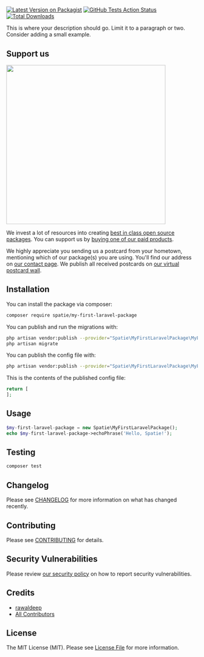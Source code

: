# 

[![Latest Version on Packagist](https://img.shields.io/packagist/v/spatie/my-first-laravel-package.svg?style=flat-square)](https://packagist.org/packages/spatie/my-first-laravel-package)
[![GitHub Tests Action Status](https://img.shields.io/github/workflow/status/spatie/my-first-laravel-package/run-tests?label=tests)](https://github.com/spatie/my-first-laravel-package/actions?query=workflow%3Arun-tests+branch%3Amaster)
[![Total Downloads](https://img.shields.io/packagist/dt/spatie/my-first-laravel-package.svg?style=flat-square)](https://packagist.org/packages/spatie/my-first-laravel-package)


This is where your description should go. Limit it to a paragraph or two. Consider adding a small example.

## Support us

[<img src="https://github-ads.s3.eu-central-1.amazonaws.com/package-my-first-laravel-package-laravel.jpg?t=1" width="419px" />](https://spatie.be/github-ad-click/package-my-first-laravel-package-laravel)

We invest a lot of resources into creating [best in class open source packages](https://spatie.be/open-source). You can support us by [buying one of our paid products](https://spatie.be/open-source/support-us).

We highly appreciate you sending us a postcard from your hometown, mentioning which of our package(s) you are using. You'll find our address on [our contact page](https://spatie.be/about-us). We publish all received postcards on [our virtual postcard wall](https://spatie.be/open-source/postcards).

## Installation

You can install the package via composer:

```bash
composer require spatie/my-first-laravel-package
```

You can publish and run the migrations with:

```bash
php artisan vendor:publish --provider="Spatie\MyFirstLaravelPackage\MyFirstLaravelPackageServiceProvider" --tag="migrations"
php artisan migrate
```

You can publish the config file with:
```bash
php artisan vendor:publish --provider="Spatie\MyFirstLaravelPackage\MyFirstLaravelPackageServiceProvider" --tag="config"
```

This is the contents of the published config file:

```php
return [
];
```

## Usage

``` php
$my-first-laravel-package = new Spatie\MyFirstLaravelPackage();
echo $my-first-laravel-package->echoPhrase('Hello, Spatie!');
```

## Testing

``` bash
composer test
```

## Changelog

Please see [CHANGELOG](CHANGELOG.md) for more information on what has changed recently.

## Contributing

Please see [CONTRIBUTING](.github/CONTRIBUTING.md) for details.

## Security Vulnerabilities

Please review [our security policy](../../security/policy) on how to report security vulnerabilities.

## Credits

- [rawaldeep](https://github.com/rawaldeep)
- [All Contributors](../../contributors)

## License

The MIT License (MIT). Please see [License File](LICENSE.md) for more information.
